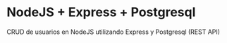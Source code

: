 # NodeJS + Express + Postgresql 
CRUD de usuarios en NodeJS utilizando Express y Postgresql (REST API)
